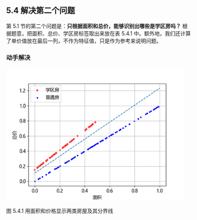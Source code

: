 
## 5.4 解决第二个问题

第 5.1 节的第二个问题是：**只根据面积和总价，能够识别出哪些是学区房吗？** 根据题意，把面积、总价、学区房标签取出来放在表 5.4.1 中。额外地，我们还计算了单价值放在最后一列，不作为特征值，只是作为参考来说明问题。

### 动手解决

<img src="./img/result4.png" width=480 />

图 5.4.1 用面积和价格显示两类房屋及其分界线

